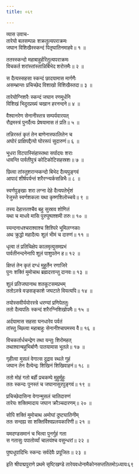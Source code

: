 ```yaml
---
title: ०६९

---
```

व्यास उवाच-  
तारेयो बलसम्पन्नः शक्रतुल्यपराक्रमः  
जघान विशिखैस्स्कन्दं पितृघातिनमाहवे॥ १ ॥


ततस्स्कन्दो महाबाहुर्हरितुल्यपराक्रमः  
विचकर्त शरांस्तांस्तान्निर्बिभेद शरोत्तमैः॥ २ ॥


स दैत्यस्सहसा स्कन्दं छादयामास मार्गणैः  
असम्भ्रान्तः प्रचिच्छेद विशाखो विशिखैस्तदा॥ ३ ॥


तारेयोग्निशरैः स्कन्दं जघान रणमूर्धनि  
विशिखं भिदुरप्रख्यं चखान हरनन्दने॥ ४ ॥


वैश्वानरेण सेनानीस्तत्र सम्पर्यवारयत्  
रौद्रमस्त्रं पुनर्दैत्यः प्रेषयामास तं प्रति॥ ५ ॥


तन्निरस्तं कृतं तेन बाणेनास्फालितेन च  
अघोरं प्राक्षिपद्दैत्यो घोररूपं सुदारुणं॥ ६ ॥


भूधरा विटपास्सिंहास्तथा सर्पादयः शराः  
धावन्ति पार्वतीपुत्रं कोटिकोटिसहस्रशः॥ ७ ॥


छित्वा तांस्तुशरान्स्कन्दो बिभेद दैत्यपुङ्गवं  
आपादं शीर्षपर्यन्तं शरैरग्न्यर्कसन्निभैः॥ ८ ॥


स्वर्णपुङ्खाः शरा लग्ना देहे दैत्यपतेर्भृशं  
रेजुस्ते स्वर्णशकला यथा कृष्णशिलोच्चये॥ ९ ॥


तस्य देहात्ततश्चैव बहु सुस्राव शोणितं  
यथा च माधवे मासि पुरुपुष्पश्शमी तरुः॥ १० ॥


स्यन्दनाधश्चराश्वाश्च शिश्यिरे भूमिलग्नकाः  
अथ क्रुद्धो महादैत्यः शूलं भीमं च दारुणं॥ ११ ॥


धृत्वा तं प्रतिचिक्षेप कालमृत्युसमप्रभं  
पार्वतीनन्दनेनापि शूलं पाशुपतेन ह॥ १२ ॥


क्षिप्तं तेन कृतं दग्धं मुहूर्तेन रणाजिरे  
पुनः शक्तिं मुमोचाथ ब्रह्मदत्तान्तु दानवः॥ १३ ॥


शूलं प्रतिजघानाथ शतकूटसमप्रभम्  
ततोऽस्त्रे वज्रसङ्काशे जघटाते वियत्यपि॥ १४ ॥


तयोस्सवीर्ययोरस्त्रे धरण्यां प्रणिपेततुः  
ततो दैत्यपतिः स्कन्दं शरैरग्निशिखोपमैः॥ १५ ॥


अर्दयामास सहसा घनधारेव पर्वतं  
तांस्तु च्छित्वा महाबाहुः सेनानीश्चापमस्य वै॥ १६ ॥


विचकर्तार्धचन्द्रेण तथा यन्तुः शिरोमहत्  
तथाश्वान्बहुभिर्बाणैः पातयामास भूतले॥ १७ ॥


गृहीत्वा मुसलं वेगात्स दुद्राव स्थले गुहं  
जघान तेन दैत्येन्द्रः शिखिनं शिखिवाहनं॥ १८ ॥


ततो मोहं गतो बर्ही प्रचकम्पे मुहुर्मुहुः  
ततः स्कन्दः पुनस्तं च जघानासुरपुङ्गवं॥ १९ ॥


प्रचिच्छेदासिना वेगान्मुसलं चातिदारुणं  
तारेयः शक्तिमादाय जघान क्रौञ्चदारणम्॥ २० ॥


सोपि शक्तिं मुमोचाथ अमोघां दुष्टघातिनीम्  
ततः सन्दह्य सा शक्तिर्विश्वप्रलयकारिणी॥ २१ ॥


यमदण्डसमानं च भित्वा पुनर्गुहं गता  
स गतासुः पपातोर्व्यां चालयंश्च वसुन्धरां॥ २२ ॥


पुष्पधूपादिभिः स्कन्दः सर्वदेवैः प्रपूजितः॥ २३ ॥


इति श्रीपाद्मपुराणे प्रथमे सृष्टिखण्डे तारेयवधोनामैकोनसप्ततितमोऽध्यायः६९